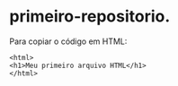 # primeiro-repositorio.

Para copiar o código em HTML: 
```
<html>
<h1>Meu primeiro arquivo HTML</h1>
</html>
```
